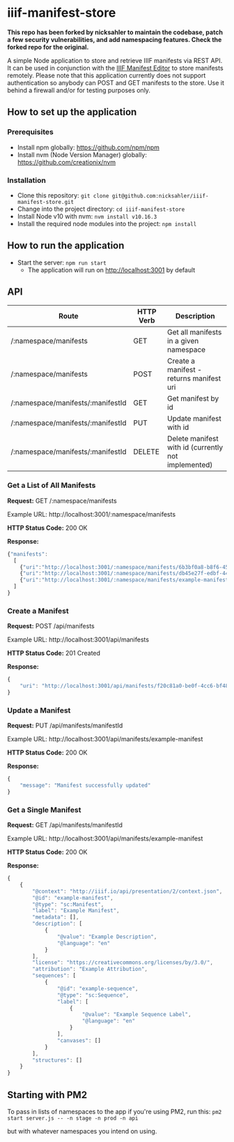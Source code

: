 # iiif-manifest-store

**This repo has been forked by nicksahler to maintain the codebase, patch a few security vulnerabilities, and add namespacing features. Check the forked repo for the original.**

A simple Node application to store and retrieve IIIF manifests via REST API. It can be used in conjunction with the [IIIF Manifest Editor](https://github.com/bodleian/iiif-manifest-editor) to store manifests remotely. Please note that this application currently does not support authentication so anybody can POST and GET manifests to the store. Use it behind a firewall and/or for testing purposes only.


## How to set up the application ##

### Prerequisites ###

* Install npm globally: https://github.com/npm/npm
* Install nvm (Node Version Manager) globally: https://github.com/creationix/nvm

### Installation ###

* Clone this repository: `git clone git@github.com:nicksahler/iiif-manifest-store.git`
* Change into the project directory: `cd iiif-manifest-store`
* Install Node v10 with nvm: `nvm install v10.16.3`
* Install the required node modules into the project: `npm install`

## How to run the application ##

* Start the server: `npm run start`
  * The application will run on [http://localhost:3001](http://localhost:3001) by default

## API ##

| Route                             | HTTP Verb     | Description                                         |
| --------------------------------- | ------------- | --------------------------------------------------- |
| /:namespace/manifests             | GET           | Get all manifests in a given namespace              |
| /:namespace/manifests             | POST          | Create a manifest - returns manifest uri            |
| /:namespace/manifests/:manifestId | GET           | Get manifest by id                                  |
| /:namespace/manifests/:manifestId | PUT           | Update manifest with id                             |
| /:namespace/manifests/:manifestId | DELETE        | Delete manifest with id (currently not implemented) |

### Get a List of All Manifests ###

**Request:** GET /:namespace/manifests

Example URL: http://localhost:3001/:namespace/manifests

**HTTP Status Code:** 200 OK

**Response:**

```javascript
{"manifests":
  [
    {"uri":"http://localhost:3001/:namespace/manifests/6b3bf0a8-b8f6-452a-bcbf-f336ff335c93"},
    {"uri":"http://localhost:3001/:namespace/manifests/db45e27f-edbf-446b-8794-eb9070c3647e"},
    {"uri":"http://localhost:3001/:namespace/manifests/example-manifest"}
  ]
}
```

### Create a Manifest ###

**Request:** POST /api/manifests

Example URL: http://localhost:3001/api/manifests

**HTTP Status Code:** 201 Created

**Response:**

```javascript
{
    "uri": "http://localhost:3001/api/manifests/f20c81a0-be0f-4cc6-bf48-891429faad11"
}
```

### Update a Manifest ###

**Request:** PUT /api/manifests/manifestId

Example URL: http://localhost:3001/api/manifests/example-manifest

**HTTP Status Code:** 200 OK

**Response:**

```javascript
{
    "message": "Manifest successfully updated"
}
```


### Get a Single Manifest ###

**Request:** GET /api/manifests/manifestId

Example URL: http://localhost:3001/api/manifests/example-manifest

**HTTP Status Code:** 200 OK

**Response:**

```javascript
{
    {
        "@context": "http://iiif.io/api/presentation/2/context.json",
        "@id": "example-manifest",
        "@type": "sc:Manifest",
        "label": "Example Manifest",
        "metadata": [],
        "description": [
            {
                "@value": "Example Description",
                "@language": "en"
            }
        ],
        "license": "https://creativecommons.org/licenses/by/3.0/",
        "attribution": "Example Attribution",
        "sequences": [
            {
                "@id": "example-sequence",
                "@type": "sc:Sequence",
                "label": [
                    {
                        "@value": "Example Sequence Label",
                        "@language": "en"
                    }
                ],
                "canvases": []
            }
        ],
        "structures": []
    }
}
```

## Starting with PM2

To pass in lists of namespaces to the app if you're using PM2, run this:
`pm2 start server.js -- -n stage -n prod -n api`

but with whatever namespaces you intend on using.
